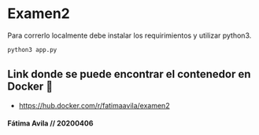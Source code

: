 # Examen2


Para correrlo localmente debe instalar los requirimientos y utilizar python3.

```bash
python3 app.py
```

## Link donde se puede encontrar el contenedor en Docker 🐳

* https://hub.docker.com/r/fatimaavila/examen2

#### Fátima Avila // 20200406
